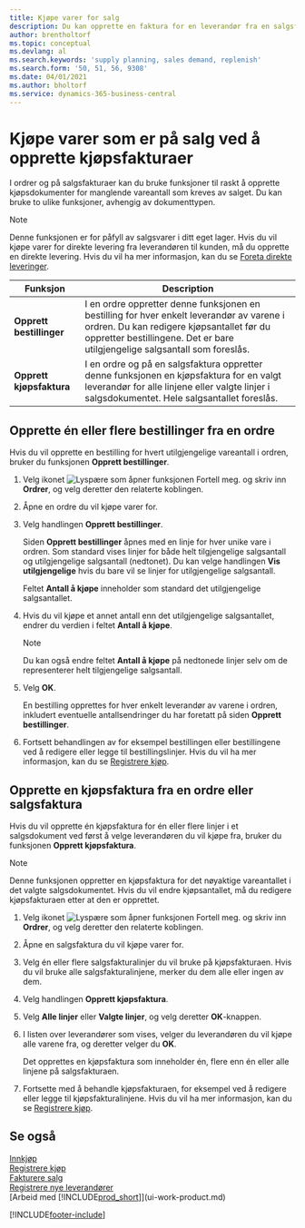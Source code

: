 ```yaml
---
title: Kjøpe varer for salg
description: Du kan opprette en faktura for en leverandør fra en salgsfaktura for å kjøpe produkter.
author: brentholtorf
ms.topic: conceptual
ms.devlang: al
ms.search.keywords: 'supply planning, sales demand, replenish'
ms.search.form: '50, 51, 56, 9308'
ms.date: 04/01/2021
ms.author: bholtorf
ms.service: dynamics-365-business-central
---
```

# <a name="purchase-items-for-a-sale-by-creating-purchase-invoices"></a>Kjøpe varer som er på salg ved å opprette kjøpsfakturaer

I ordrer og på salgsfakturaer kan du bruke funksjoner til raskt å opprette kjøpsdokumenter for manglende vareantall som kreves av salget. Du kan bruke to ulike funksjoner, avhengig av dokumenttypen.

> [!Note]
> Denne funksjonen er for påfyll av salgsvarer i ditt eget lager. Hvis du vil kjøpe varer for direkte levering fra leverandøren til kunden, må du opprette en direkte levering. Hvis du vil ha mer informasjon, kan du se [Foreta direkte leveringer](sales-how-drop-shipment.md).   

|Funksjon|Description|
|--------|-----------|
|**Opprett bestillinger**|I en ordre oppretter denne funksjonen en bestilling for hver enkelt leverandør av varene i ordren. Du kan redigere kjøpsantallet før du oppretter bestillingene. Det er bare utilgjengelige salgsantall som foreslås.
|**Opprett kjøpsfaktura**|I en ordre og på en salgsfaktura oppretter denne funksjonen en kjøpsfaktura for en valgt leverandør for alle linjene eller valgte linjer i salgsdokumentet. Hele salgsantallet foreslås.|

## <a name="to-create-one-or-more-purchase-orders-from-a-sales-order"></a>Opprette én eller flere bestillinger fra en ordre
Hvis du vil opprette en bestilling for hvert utilgjengelige vareantall i ordren, bruker du funksjonen **Opprett bestillinger**.

1. Velg ikonet ![Lyspære som åpner funksjonen Fortell meg.](media/ui-search/search_small.png "Fortell hva du vil gjøre") og skriv inn **Ordrer**, og velg deretter den relaterte koblingen.
2. Åpne en ordre du vil kjøpe varer for.
3. Velg handlingen **Opprett bestillinger**.

    Siden **Opprett bestillinger** åpnes med en linje for hver unike vare i ordren. Som standard vises linjer for både helt tilgjengelige salgsantall og utilgjengelige salgsantall (nedtonet). Du kan velge handlingen **Vis utilgjengelige** hvis du bare vil se linjer for utilgjengelige salgsantall.

    Feltet **Antall å kjøpe** inneholder som standard det utilgjengelige salgsantallet.
4. Hvis du vil kjøpe et annet antall enn det utilgjengelige salgsantallet, endrer du verdien i feltet **Antall å kjøpe**.

    > [!NOTE]  
    >   Du kan også endre feltet **Antall å kjøpe** på nedtonede linjer selv om de representerer helt tilgjengelige salgsantall.
5. Velg **OK**.

    En bestilling opprettes for hver enkelt leverandør av varene i ordren, inkludert eventuelle antallsendringer du har foretatt på siden **Opprett bestillinger**.
7. Fortsett behandlingen av for eksempel bestillingen eller bestillingene ved å redigere eller legge til bestillingslinjer. Hvis du vil ha mer informasjon, kan du se [Registrere kjøp](purchasing-how-record-purchases.md).


## <a name="to-create-a-purchase-invoice-from-a-sales-order-or-sales-invoice"></a>Opprette en kjøpsfaktura fra en ordre eller salgsfaktura
Hvis du vil opprette én kjøpsfaktura for én eller flere linjer i et salgsdokument ved først å velge leverandøren du vil kjøpe fra, bruker du funksjonen **Opprett kjøpsfaktura**.

> [!NOTE]  
>   Denne funksjonen oppretter en kjøpsfaktura for det nøyaktige vareantallet i det valgte salgsdokumentet. Hvis du vil endre kjøpsantallet, må du redigere kjøpsfakturaen etter at den er opprettet.  

1. Velg ikonet ![Lyspære som åpner funksjonen Fortell meg.](media/ui-search/search_small.png "Fortell hva du vil gjøre") og skriv inn **Ordrer**, og velg deretter den relaterte koblingen.
2. Åpne en salgsfaktura du vil kjøpe varer for.
3. Velg én eller flere salgsfakturalinjer du vil bruke på kjøpsfakturaen. Hvis du vil bruke alle salgsfakturalinjene, merker du dem alle eller ingen av dem.
4. Velg handlingen **Opprett kjøpsfaktura**.
5. Velg **Alle linjer** eller **Valgte linjer**, og velg deretter **OK**-knappen.  
6. I listen over leverandører som vises, velger du leverandøren du vil kjøpe alle varene fra, og deretter velger du **OK**.

    Det opprettes en kjøpsfaktura som inneholder én, flere enn én eller alle linjene på salgsfakturaen.
7. Fortsette med å behandle kjøpsfakturaen, for eksempel ved å redigere eller legge til kjøpsfakturalinjene. Hvis du vil ha mer informasjon, kan du se [Registrere kjøp](purchasing-how-record-purchases.md).

## <a name="see-also"></a>Se også
[Innkjøp](purchasing-manage-purchasing.md)  
[Registrere kjøp](purchasing-how-record-purchases.md)  
[Fakturere salg](sales-how-invoice-sales.md)  
[Registrere nye leverandører](purchasing-how-register-new-vendors.md)  
[Arbeid med [!INCLUDE[prod_short](includes/prod_short.md)]](ui-work-product.md)


[!INCLUDE[footer-include](includes/footer-banner.md)]

